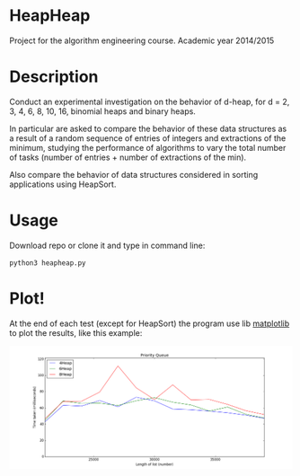 # HeapHeap
Project for the algorithm engineering course. Academic year 2014/2015

# Description

Conduct an experimental investigation on the behavior of d-heap, for d = 2, 3, 4, 6, 8, 10, 16, binomial heaps and binary heaps.

In particular are asked to compare the behavior of these data structures as a result of a random sequence of entries of integers and extractions of the minimum, studying the performance of algorithms to vary the total number of tasks (number of entries + number of extractions of the min).

Also compare the behavior of data structures considered in sorting applications using HeapSort.

# Usage

Download repo or clone it and type in command line:

```
python3 heapheap.py
```
# Plot!

At the end of each test (except for HeapSort) the program use lib [matplotlib](http://matplotlib.org) to plot the results, like this example:

![plot example](/plot_example/figure_1.png)
